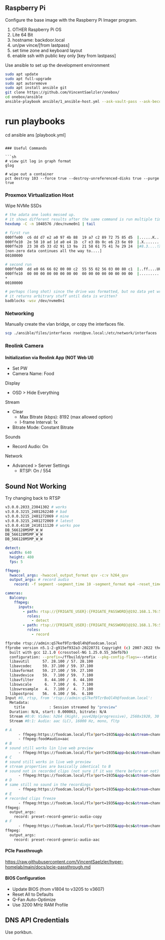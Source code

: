 ## Raspberry Pi

Configure the base image with the Raspberry Pi Imager program.

1. OTHER Raspberry Pi OS
1. Lite 64 Bit
1. hostname: backdoor.local
1. un/pw vince/[from lastpass]
1. set time zone and keyboard layout
1. enable ssh with public key only [key from lastpass]

Use ansible to set up the development environment

```sh
sudo apt update
sudo apt full-upgrade
sudo apt autoremove
sudo apt install ansible git
git clone https://github.com/VincentSaelzler/onebox/
cd onebox/ansible
ansible-playbook ansible/1_ansible-host.yml --ask-vault-pass --ask-become-pass
```

# run playbooks

cd ansible
ans [playbook.yml]

```

### Useful Commands

```sh
# view git log in graph format
glog

# wipe out a container
pct destroy 103 --force true --destroy-unreferenced-disks true --purge true
```

### Proxmox Virtualization Host

Wipe NVMe SSDs

```sh
# the adata one looks messed up.
# it shows different results after the same command is run multiple times
hexdump -C -n 1048576 /dev/nvme0n1 | tail

# first run
000ffe00  c6 dd d7 e2 a0 97 4b 88  19 a7 c2 89 72 75 85 d5  |......K.....ru..|
000ffe10  2e 58 10 ad 1d a0 e4 1b  c7 e3 8b 0c e6 23 6e 69  |.X...........#ni|
000ffe20  23 38 d5 33 d2 91 13 9a  21 58 61 75 41 7e 29 24  |#8.3....!XauA~)$|
[non-zero data continues all the way to....]
00100000

# second run
000ffe00  dd e0 66 66 02 00 00 c2  55 55 02 56 03 00 80 c1  |..ff....UU.V....|
000ffe10  00 00 00 00 00 00 00 00  00 00 00 00 00 00 00 00  |................|
*
00100000

# perhaps (long shot) since the drive was formatted, but no data yet written,
# it returns arbitrary stuff until data is written?
badblocks -wsv /dev/nvme0n1
```

### Networking

Manually create the vlan bridge, or copy the interfaces file.

```sh
scp ./ansible/files/interfaces root@pve.local:/etc/network/interfaces
```

### Reolink Camera

#### Initialization via Reolink App (NOT Web UI)

* Set PW
* Camera Name: Food

Display

* OSD > Hide Everything

Stream

* Clear
  + Max Bitrate (kbps): 8192 (max allowed option)
  + I-frame Interval: 1x
* Bitrate Mode: Constant Bitrate

Sounds

* Record Audio: On

Network

* Advanced > Server Settings
  + RTSP: On / 554

## Sound Not Working

Try changing back to RTSP

```sh
v3.0.0.2033_23041302 # works
v3.0.0.3215_2401262240 # bad
v3.0.0.3215_2401272069 # mine
v3.0.0.3215_2401272069 # latest
v3.0.0.4110_2410111120 # works poe
DB_566128M5MP_W_W
DB_566128M5MP_W_W
DB_566128M5MP_W_W

```

```yml
detect:
  width: 640
  height: 480
  fps: 5

ffmpeg:
  hwaccel_args: -hwaccel_output_format qsv -c:v h264_qsv
  output_args: # record audio
    record: -f segment -segment_time 10 -segment_format mp4 -reset_timestamps 1 -strftime 1 -c copy # -an

cameras:
  Balcony:
    ffmpeg:
      inputs:
        - path: rtsp://{FRIGATE_USER}:{FRIGATE_PASSWORD}@192.168.1.76:554//h264Preview_01_sub
          roles:
            - detect
        - path: rtsp://{FRIGATE_USER}:{FRIGATE_PASSWORD}@192.168.1.76:554
          roles:
            - record
```

```sh
ffprobe rtsp://admin:qS7kef9TzrBoQl4h@foodcam.local
ffprobe version n5.1-2-g915ef932a3-20220731 Copyright (c) 2007-2022 the FFmpeg developers
  built with gcc 12.1.0 (crosstool-NG 1.25.0.55_3defb7b)
  configuration: --prefix=/ffbuild/prefix --pkg-config-flags=--static --pkg-config=pkg-config --cross-prefix=x86_64-ffbuild-linux-gnu- --arch=x86_64 --target-os=linux --enable-gpl --enable-version3 --disable-debug --enable-iconv --enable-libxml2 --enable-zlib --enable-libfreetype --enable-libfribidi --enable-gmp --enable-lzma --enable-fontconfig --enable-libvorbis --enable-opencl --enable-libpulse --enable-libvmaf --enable-libxcb --enable-xlib --enable-amf --enable-libaom --enable-libaribb24 --enable-avisynth --enable-libdav1d --enable-libdavs2 --disable-libfdk-aac --enable-ffnvcodec --enable-cuda-llvm --enable-frei0r --enable-libgme --enable-libass --enable-libbluray --enable-libjxl --enable-libmp3lame --enable-libopus --enable-mbedtls --enable-librist --enable-libtheora --enable-libvpx --enable-libwebp --enable-lv2 --enable-libmfx --enable-libopencore-amrnb --enable-libopencore-amrwb --enable-libopenh264 --enable-libopenjpeg --enable-libopenmpt --enable-librav1e --enable-librubberband --disable-schannel --enable-sdl2 --enable-libsoxr --enable-libsrt --enable-libsvtav1 --enable-libtwolame --enable-libuavs3d --enable-libdrm --enable-vaapi --enable-libvidstab --enable-vulkan --enable-libshaderc --enable-libplacebo --enable-libx264 --enable-libx265 --enable-libxavs2 --enable-libxvid --enable-libzimg --enable-libzvbi --extra-cflags=-DLIBTWOLAME_STATIC --extra-cxxflags= --extra-ldflags=-pthread --extra-ldexeflags=-pie --extra-libs='-ldl -lgomp' --extra-version=20220731
  libavutil      57. 28.100 / 57. 28.100
  libavcodec     59. 37.100 / 59. 37.100
  libavformat    59. 27.100 / 59. 27.100
  libavdevice    59.  7.100 / 59.  7.100
  libavfilter     8. 44.100 /  8. 44.100
  libswscale      6.  7.100 /  6.  7.100
  libswresample   4.  7.100 /  4.  7.100
  libpostproc    56.  6.100 / 56.  6.100
Input #0, rtsp, from 'rtsp://admin:qS7kef9TzrBoQl4h@foodcam.local':
  Metadata:
    title           : Session streamed by "preview"
  Duration: N/A, start: 0.000063, bitrate: N/A
  Stream #0:0: Video: h264 (High), yuv420p(progressive), 2560x1920, 30 fps, 30 tbr, 90k tbn
  Stream #0:1: Audio: aac (LC), 16000 Hz, mono, fltp
```

```sh
# A
      - ffmpeg:https://foodcam.local/flv?port=1935&app=bcs&stream=channel0_main.bcs&user=admin&password=qS7kef9TzrBoQl4h#video=copy#audio=copy#audio=opus
      - ffmpeg:food#audio=aac
# B
# sound still works lin live web preview
      - ffmpeg:https://foodcam.local/flv?port=1935&app=bcs&stream=channel0_main.bcs&user=admin&password=qS7kef9TzrBoQl4h#video=copy#audio=copy
# C
# sound still works in live web preview
# stream properties are basically identical to B
# sound not in recorded clips (not sure if it was there before or not)
      - ffmpeg:https://foodcam.local/flv?port=1935&app=bcs&stream=channel0_main.bcs&user=admin&password=qS7kef9TzrBoQl4h
# D
# same still no sound in the recordings
      - ffmpeg:https://foodcam.local/flv?port=1935&app=bcs&stream=channel0_main.bcs&user=admin&password=qS7kef9TzrBoQl4h#video=copy#audio=aac
# E
# recorded clips freeze
      - ffmpeg:https://foodcam.local/flv?port=1935&app=bcs&stream=channel0_main.bcs&user=admin&password=qS7kef9TzrBoQl4h
ffmpeg:
  output_args:
    record: preset-record-generic-audio-copy
# F
      - ffmpeg:https://foodcam.local/flv?port=1935&app=bcs&stream=channel0_main.bcs&user=admin&password=qS7kef9TzrBoQl4h
ffmpeg:
  output_args:
    record: preset-record-generic-audio-aac
```

#### PCIe Passthrough

<https://raw.githubusercontent.com/VincentSaelzler/hyper-homelab/main/docs/pcie-passthrough.md>

#### BIOS Configuration

* Update BIOS (from v1804 to v3205 to v3607)
* Reset All to Defaults
* Q-Fan Auto-Optimize
* Use 3200 MHz RAM Profile

## DNS API Credentials

Use porkbun.
